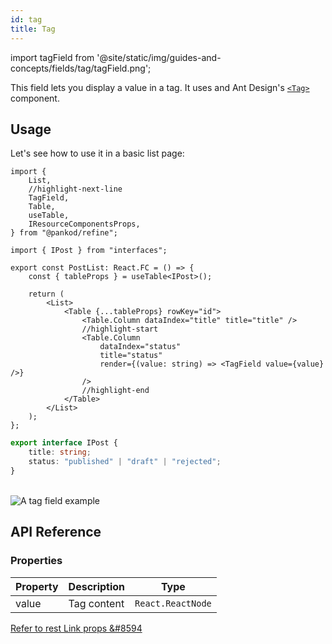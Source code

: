 ```yaml
---
id: tag
title: Tag
---
```


import tagField from '@site/static/img/guides-and-concepts/fields/tag/tagField.png';

This field lets you display a value in a tag. It uses and Ant Design's [`<Tag>`](https://ant.design/components/tag/) component.

## Usage

Let's see how to use it in a basic list page:

```tsx title="pages/posts/list.tsx"
import {
    List,
    //highlight-next-line
    TagField,
    Table,
    useTable,
    IResourceComponentsProps,
} from "@pankod/refine";

import { IPost } from "interfaces";

export const PostList: React.FC = () => {
    const { tableProps } = useTable<IPost>();

    return (
        <List>
            <Table {...tableProps} rowKey="id">
                <Table.Column dataIndex="title" title="title" />
                //highlight-start
                <Table.Column
                    dataIndex="status"
                    title="status"
                    render={(value: string) => <TagField value={value} />}
                />
                //highlight-end
            </Table>
        </List>
    );
};
```

```ts title="interfaces/index.d.ts"
export interface IPost {
    title: string;
    status: "published" | "draft" | "rejected";
}
```

<br/>
<div>
    <img src={tagField} alt="A tag field example"/>
</div>

## API Reference

### Properties

| Property | Description | Type              |
| -------- | ----------- | ----------------- |
| value    | Tag content | `React.ReactNode` |

[Refer to rest Link props &#8594](https://ant.design/components/tag/#API)
